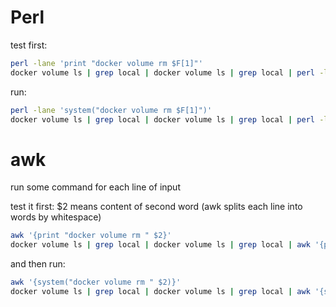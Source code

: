 Perl
====
test first:

```bash
perl -lane 'print "docker volume rm $F[1]"'
docker volume ls | grep local | docker volume ls | grep local | perl -lane 'print "docker volume rm $F[1]"'
```

run:

```bash
perl -lane 'system("docker volume rm $F[1]")'
docker volume ls | grep local | docker volume ls | grep local | perl -lane 'system("docker volume rm $F[1]")'
```

awk
===
run some command for each line of input

test it first:
$2 means content of second word
(awk splits each line into words by whitespace)

```bash
awk '{print "docker volume rm " $2}'
docker volume ls | grep local | docker volume ls | grep local | awk '{print "docker volume rm " $2}'
```

and then run:

```bash
awk '{system("docker volume rm " $2)}'
docker volume ls | grep local | docker volume ls | grep local | awk '{system("docker volume rm " $2)}'
```

